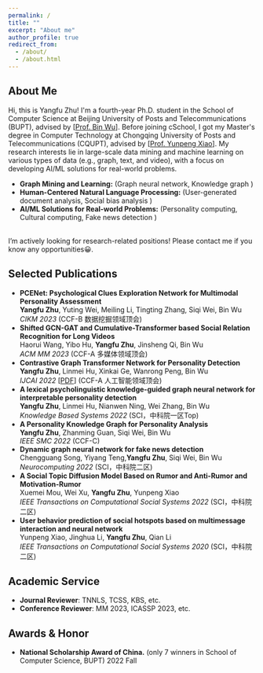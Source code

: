 ```yaml
---
permalink: /
title: ""
excerpt: "About me"
author_profile: true
redirect_from: 
  - /about/
  - /about.html
---
```


About Me
------
Hi, this is Yangfu Zhu! I'm a fourth-year Ph.D. student in the School of Computer Science at Beijing University of Posts and Telecommunications (BUPT), advised by [<a href='https://scholar.google.com/citations?hl=zh-CN&user=qCf-504AAAAJ'>Prof. Bin Wu</a>]. Before joining cSchool, I got my Master's degree in Computer Technology  at Chongqing University of Posts and Telecommunications (CQUPT), advised by [<a href='https://scholar.google.com/citations?user=zQ-C7wwAAAAJ&hl=zh-CN'>Prof. Yunpeng Xiao</a>]. My research interests lie in large-scale data mining and machine learning on various types of data (e.g., graph, text, and video), with a focus on developing AI/ML solutions for real-world problems. <br>
- **Graph Mining and Learning:** (Graph neural network, Knowledge graph )
- **Human-Centered Natural Language Processing:** (User-generated document analysis, Social bias analysis )   
- **AI/ML Solutions for Real-world Problems:** (Personality computing, Cultural computing, Fake news detection )
<br>     
I’m actively looking for research-related positions! Please contact me if you know any opportunities😀.

Selected Publications
------
- **PCENet: Psychological Clues Exploration Network for Multimodal Personality Assessment**<br>
**Yangfu Zhu**, Yuting Wei, Meiling Li, Tingting Zhang, Siqi Wei, Bin Wu<br>
_CIKM 2023_ (CCF-B 数据挖掘领域顶会)<br>
- **Shifted GCN-GAT and Cumulative-Transformer based Social Relation Recognition for Long Videos**<br>
Haorui Wang, Yibo Hu, **Yangfu Zhu**, Jinsheng Qi, Bin Wu<br>
_ACM MM 2023_ (CCF-A 多媒体领域顶会) <br>
- **Contrastive Graph Transformer Network for Personality Detection**  <br>
**Yangfu Zhu**, Linmei Hu, Xinkai Ge, Wanrong Peng, Bin Wu<br>
_IJCAI 2022_ [<a href='https://www.ijcai.org/proceedings/2022/0633.pdf'>PDF</a>] (CCF-A 人工智能领域顶会)<br>
- **A lexical psycholinguistic knowledge-guided graph neural network for interpretable personality detection**<br>
**Yangfu Zhu**, Linmei Hu, Nianwen Ning, Wei Zhang, Bin Wu<br>
_Knowledge Based Systems 2022_  (SCI，中科院一区Top)<br>
- **A Personality Knowledge Graph for Personality Analysis** <br>
**Yangfu Zhu**, Zhanming Guan, Siqi Wei, Bin Wu<br>
_IEEE SMC 2022_ (CCF-C) <br>
- **Dynamic graph neural network for fake news detection** <br>
 Chengguang Song, Yiyang Teng,**Yangfu Zhu**, Siqi Wei, Bin Wu<br>
_Neurocomputing 2022_ (SCI，中科院二区)<br>
- **A Social Topic Diffusion Model Based on Rumor and Anti-Rumor and Motivation-Rumor**<br>
 Xuemei Mou, Wei Xu, **Yangfu Zhu**, Yunpeng Xiao<br>
_IEEE Transactions on Computational Social Systems 2022_ (SCI，中科院二区) <br>
- **User behavior prediction of social hotspots based on multimessage interaction and neural network** <br>
  Yunpeng Xiao, Jinghua Li, **Yangfu Zhu**, Qian Li<br>
_IEEE Transactions on Computational Social Systems 2020_ (SCI，中科院二区) <br>

Academic Service
------
- **Journal Reviewer**: TNNLS, TCSS, KBS, etc.
- **Conference Reviewer**: MM 2023, ICASSP 2023, etc.

Awards & Honor
------
- **National Scholarship Award of China.** (only 7 winners in School of Computer Science, BUPT)            2022 Fall



